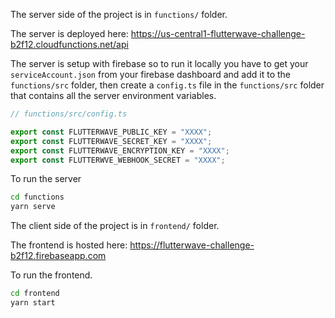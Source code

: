 The server side of the project is in `functions/` folder.

The server is deployed here: https://us-central1-flutterwave-challenge-b2f12.cloudfunctions.net/api

The server is setup with firebase so to run it locally you have to get your `serviceAccount.json` from your firebase dashboard and add it to the
`functions/src` folder,
then create a `config.ts` file in the `functions/src` folder that contains all the server environment variables.

```ts
// functions/src/config.ts

export const FLUTTERWAVE_PUBLIC_KEY = "XXXX";
export const FLUTTERWAVE_SECRET_KEY = "XXXX";
export const FLUTTERWAVE_ENCRYPTION_KEY = "XXXX";
export const FLUTTERWVE_WEBHOOK_SECRET = "XXXX";
```

To run the server

```sh
cd functions
yarn serve
```

The client side of the project is in `frontend/` folder.

The frontend is hosted here: https://flutterwave-challenge-b2f12.firebaseapp.com

To run the frontend.

```sh
cd frontend
yarn start
```


